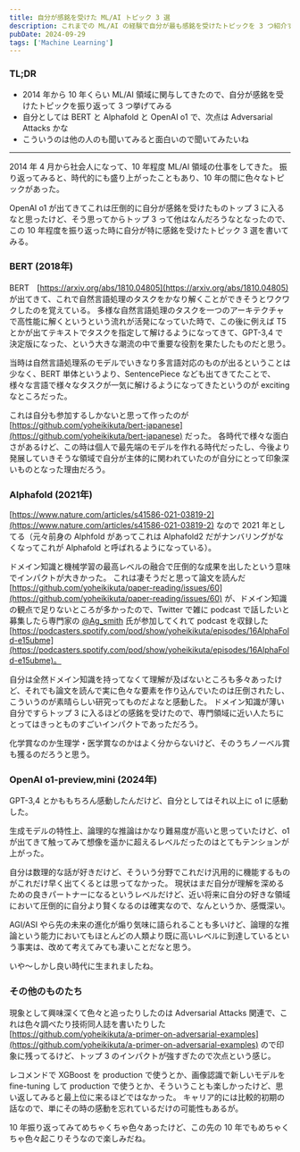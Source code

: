 ```yaml
---
title: 自分が感銘を受けた ML/AI トピック 3 選
description: これまでの ML/AI の経験で自分が最も感銘を受けたトピックを 3 つ紹介するブログ記事。
pubDate: 2024-09-29
tags: ['Machine Learning']
---
```


### TL;DR
- 2014 年から 10 年くらい ML/AI 領域に関与してきたので、自分が感銘を受けたトピックを振り返って 3 つ挙げてみる
- 自分としては BERT と Alphafold と OpenAI o1 で、次点は Adversarial Attacks かな
- こういうのは他の人のも聞いてみると面白いので聞いてみたいね
---

2014 年 4 月から社会人になって、10 年程度 ML/AI 領域の仕事をしてきた。
振り返ってみると、時代的にも盛り上がったこともあり、10 年の間に色々なトピックがあった。

OpenAI o1 が出てきてこれは圧倒的に自分が感銘を受けたものトップ 3 に入るなと思ったけど、そう思ってからトップ 3 って他はなんだろうなとなったので、この 10 年程度を振り返った時に自分が特に感銘を受けたトピック 3 選を書いてみる。


### BERT (2018年)
BERT　[https://arxiv.org/abs/1810.04805](https://arxiv.org/abs/1810.04805) が出てきて、これで自然言語処理のタスクをかなり解くことができそうとワクワクしたのを覚えている。
多様な自然言語処理のタスクを一つのアーキテクチャで高性能に解くというという流れが活発になっていた時で、この後に例えば T5 とかが出てテキストでタスクを指定して解けるようになってきて、GPT-3,4 で決定版になった、という大きな潮流の中で重要な役割を果たしたものだと思う。

当時は自然言語処理系のモデルでいきなり多言語対応のものが出るということは少なく、BERT 単体というより、SentencePiece なども出てきてたことで、様々な言語で様々なタスクが一気に解けるようになってきたというのが exciting なところだった。

これは自分も参加するしかないと思って作ったのが [https://github.com/yoheikikuta/bert-japanese](https://github.com/yoheikikuta/bert-japanese) だった。
各時代で様々な面白さがあるけど、この時は個人で最先端のモデルを作れる時代だったし、今後より発展していきそうな領域で自分が主体的に関われていたのが自分にとって印象深いものとなった理由だろう。


### Alphafold (2021年)
[https://www.nature.com/articles/s41586-021-03819-2](https://www.nature.com/articles/s41586-021-03819-2) なので 2021 年としてる（元々前身の Alphfold があってこれは Alphafold2 だがナンバリングがなくなってこれが Alphafold と呼ばれるようになっている）。

ドメイン知識と機械学習の最高レベルの融合で圧倒的な成果を出したという意味でインパクトが大きかった。
これは凄そうだと思って論文を読んだ [https://github.com/yoheikikuta/paper-reading/issues/60](https://github.com/yoheikikuta/paper-reading/issues/60) が、ドメイン知識の観点で足りないところが多かったので、Twitter で雑に podcast で話したいと募集したら専門家の [@Ag_smith](https://x.com/Ag_smith) 氏が参加してくれて podcast を収録した [https://podcasters.spotify.com/pod/show/yoheikikuta/episodes/16AlphaFold-e15ubme](https://podcasters.spotify.com/pod/show/yoheikikuta/episodes/16AlphaFold-e15ubme)。

自分は全然ドメイン知識を持ってなくて理解が及ばないところも多々あったけど、それでも論文を読んで実に色々な要素を作り込んでいたのは圧倒されたし、こういうのが素晴らしい研究ってものだよなと感動した。
ドメイン知識が薄い自分ですらトップ 3 に入るほどの感銘を受けたので、専門領域に近い人たちにとってはきっとものすごいインパクトであっただろう。

化学賞なのか生理学・医学賞なのかはよく分からないけど、そのうちノーベル賞も獲るのだろうと思う。


### OpenAI o1-preview,mini (2024年)
GPT-3,4 とかももちろん感動したんだけど、自分としてはそれ以上に o1 に感動した。

生成モデルの特性上、論理的な推論はかなり難易度が高いと思っていたけど、o1 が出てきて触ってみて想像を遥かに超えるレベルだったのはとてもテンションが上がった。

自分は数理的な話が好きだけど、そういう分野でこれだけ汎用的に機能するものがこれだけ早く出てくるとは思ってなかった。
現状はまだ自分が理解を深めるための良きパートナーになるというレベルだけど、近い将来に自分の好きな領域において圧倒的に自分より賢くなるのは確実なので、なんというか、感慨深い。

AGI/ASI やら先の未来の進化が煽り気味に語られることも多いけど、論理的な推論という能力においてもほとんどの人類より既に高いレベルに到達しているという事実は、改めて考えてみても凄いことだなと思う。

いや〜しかし良い時代に生まれましたね。


### その他のものたち
現象として興味深くて色々と追ったりしたのは Adversarial Attacks 関連で、これは色々調べたり技術同人誌を書いたりした [https://github.com/yoheikikuta/a-primer-on-adversarial-examples](https://github.com/yoheikikuta/a-primer-on-adversarial-examples) ので印象に残ってるけど、トップ 3 のインパクトが強すぎたので次点という感じ。

レコメンドで XGBoost を production で使うとか、画像認識で新しいモデルを fine-tuning して production で使うとか、そういうことも楽しかったけど、思い返してみると最上位に来るほどではなかった。
キャリア的には比較的初期の話なので、単にその時の感動を忘れているだけの可能性もあるが。

10 年振り返ってみてめちゃくちゃ色々あったけど、この先の 10 年でもめちゃくちゃ色々起こりそうなので楽しみだね。
